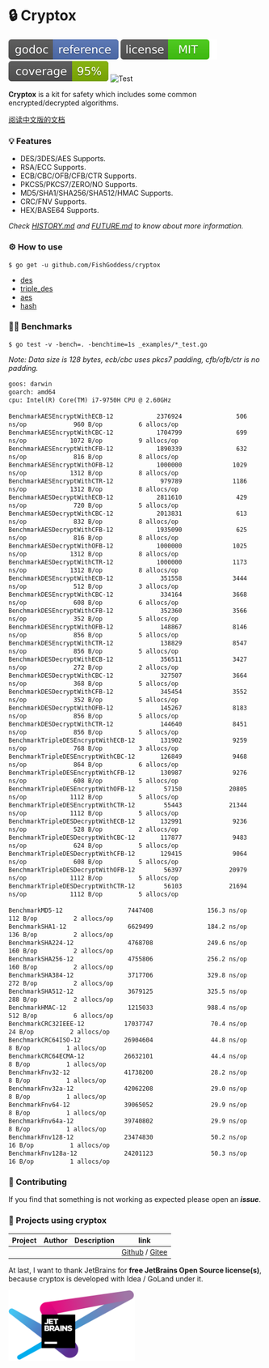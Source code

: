 # 🔒 Cryptox

[![Go Doc](_icons/godoc.svg)](https://pkg.go.dev/github.com/FishGoddess/cryptox)
[![License](_icons/license.svg)](https://opensource.org/licenses/MIT)
[![License](_icons/coverage.svg)](_icons/coverage.svg)
![Test](https://github.com/FishGoddess/cryptox/actions/workflows/test.yml/badge.svg)

**Cryptox** is a kit for safety which includes some common encrypted/decrypted algorithms.

[阅读中文版的文档](./README.md)

### 💡 Features

* DES/3DES/AES Supports.
* RSA/ECC Supports.
* ECB/CBC/OFB/CFB/CTR Supports.
* PKCS5/PKCS7/ZERO/NO Supports.
* MD5/SHA1/SHA256/SHA512/HMAC Supports.
* CRC/FNV Supports.
* HEX/BASE64 Supports.

_Check [HISTORY.md](./HISTORY.md) and [FUTURE.md](./FUTURE.md) to know about more information._

### ⚙ How to use

```shell
$ go get -u github.com/FishGoddess/cryptox
```

* [des](_examples/des.go)
* [triple_des](_examples/triple_des.go)
* [aes](_examples/aes.go)
* [hash](_examples/hash.go)

### 🚴🏻 Benchmarks

```shell
$ go test -v -bench=. -benchtime=1s _examples/*_test.go
```

_Note: Data size is 128 bytes, ecb/cbc uses pkcs7 padding, cfb/ofb/ctr is no padding._

```
goos: darwin
goarch: amd64
cpu: Intel(R) Core(TM) i7-9750H CPU @ 2.60GHz

BenchmarkAESEncryptWithECB-12            2376924               506 ns/op             960 B/op          6 allocs/op
BenchmarkAESEncryptWithCBC-12            1704799               699 ns/op            1072 B/op          9 allocs/op
BenchmarkAESEncryptWithCFB-12            1890339               632 ns/op             816 B/op          8 allocs/op
BenchmarkAESEncryptWithOFB-12            1000000              1029 ns/op            1312 B/op          8 allocs/op
BenchmarkAESEncryptWithCTR-12             979789              1186 ns/op            1312 B/op          8 allocs/op
BenchmarkAESDecryptWithECB-12            2811610               429 ns/op             720 B/op          5 allocs/op
BenchmarkAESDecryptWithCBC-12            2013831               613 ns/op             832 B/op          8 allocs/op
BenchmarkAESDecryptWithCFB-12            1935090               625 ns/op             816 B/op          8 allocs/op
BenchmarkAESDecryptWithOFB-12            1000000              1025 ns/op            1312 B/op          8 allocs/op
BenchmarkAESDecryptWithCTR-12            1000000              1173 ns/op            1312 B/op          8 allocs/op
BenchmarkDESEncryptWithECB-12             351558              3444 ns/op             512 B/op          3 allocs/op
BenchmarkDESEncryptWithCBC-12             334164              3668 ns/op             608 B/op          6 allocs/op
BenchmarkDESEncryptWithCFB-12             352360              3566 ns/op             352 B/op          5 allocs/op
BenchmarkDESEncryptWithOFB-12             148867              8146 ns/op             856 B/op          5 allocs/op
BenchmarkDESEncryptWithCTR-12             138829              8547 ns/op             856 B/op          5 allocs/op
BenchmarkDESDecryptWithECB-12             356511              3427 ns/op             272 B/op          2 allocs/op
BenchmarkDESDecryptWithCBC-12             327507              3664 ns/op             368 B/op          5 allocs/op
BenchmarkDESDecryptWithCFB-12             345454              3552 ns/op             352 B/op          5 allocs/op
BenchmarkDESDecryptWithOFB-12             145267              8183 ns/op             856 B/op          5 allocs/op
BenchmarkDESDecryptWithCTR-12             144640              8451 ns/op             856 B/op          5 allocs/op
BenchmarkTripleDESEncryptWithECB-12       131902              9259 ns/op             768 B/op          3 allocs/op
BenchmarkTripleDESEncryptWithCBC-12       126849              9468 ns/op             864 B/op          6 allocs/op
BenchmarkTripleDESEncryptWithCFB-12       130987              9276 ns/op             608 B/op          5 allocs/op
BenchmarkTripleDESEncryptWithOFB-12        57150             20805 ns/op            1112 B/op          5 allocs/op
BenchmarkTripleDESEncryptWithCTR-12        55443             21344 ns/op            1112 B/op          5 allocs/op
BenchmarkTripleDESDecryptWithECB-12       132991              9236 ns/op             528 B/op          2 allocs/op
BenchmarkTripleDESDecryptWithCBC-12       117877              9483 ns/op             624 B/op          5 allocs/op
BenchmarkTripleDESDecryptWithCFB-12       129415              9064 ns/op             608 B/op          5 allocs/op
BenchmarkTripleDESDecryptWithOFB-12        56397             20979 ns/op            1112 B/op          5 allocs/op
BenchmarkTripleDESDecryptWithCTR-12        56103             21694 ns/op            1112 B/op          5 allocs/op

BenchmarkMD5-12                  7447408               156.3 ns/op           112 B/op          2 allocs/op
BenchmarkSHA1-12                 6629499               184.2 ns/op           136 B/op          2 allocs/op
BenchmarkSHA224-12               4768708               249.6 ns/op           160 B/op          2 allocs/op
BenchmarkSHA256-12               4755806               256.2 ns/op           160 B/op          2 allocs/op
BenchmarkSHA384-12               3717706               329.8 ns/op           272 B/op          2 allocs/op
BenchmarkSHA512-12               3679125               325.5 ns/op           288 B/op          2 allocs/op
BenchmarkHMAC-12                 1215033               988.4 ns/op           512 B/op          6 allocs/op
BenchmarkCRC32IEEE-12           17037747                70.4 ns/op            24 B/op          2 allocs/op
BenchmarkCRC64ISO-12            26904604                44.8 ns/op             8 B/op          1 allocs/op
BenchmarkCRC64ECMA-12           26632101                44.4 ns/op             8 B/op          1 allocs/op
BenchmarkFnv32-12               41738200                28.2 ns/op             8 B/op          1 allocs/op
BenchmarkFnv32a-12              42062208                29.0 ns/op             8 B/op          1 allocs/op
BenchmarkFnv64-12               39065052                29.9 ns/op             8 B/op          1 allocs/op
BenchmarkFnv64a-12              39740802                29.9 ns/op             8 B/op          1 allocs/op
BenchmarkFnv128-12              23474830                50.2 ns/op            16 B/op          1 allocs/op
BenchmarkFnv128a-12             24201123                50.3 ns/op            16 B/op          1 allocs/op
```

### 🎨 Contributing

If you find that something is not working as expected please open an _**issue**_.

### 💪 Projects using cryptox

| Project | Author | Description | link                   |
|---------|--------|-------------|------------------------|
|         |        |             | [Github]() / [Gitee]() |

At last, I want to thank JetBrains for **free JetBrains Open Source license(s)**, because cryptox is developed with Idea
/ GoLand under it.

<a href="https://www.jetbrains.com/?from=cryptox" target="_blank"><img src="./_icons/jetbrains.png" width="250"/></a>